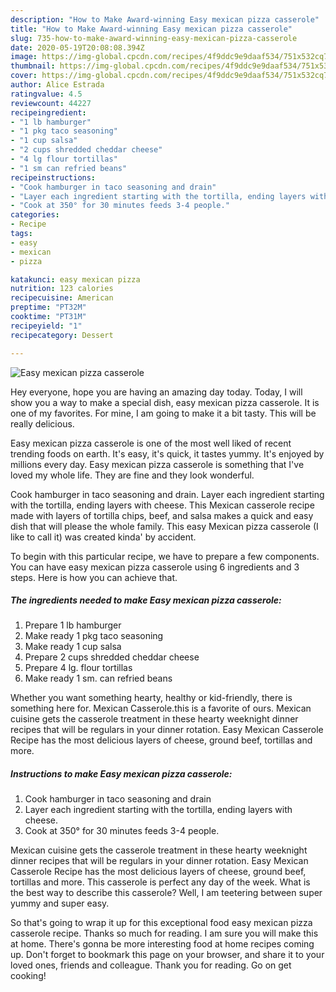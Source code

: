```yaml
---
description: "How to Make Award-winning Easy mexican pizza casserole"
title: "How to Make Award-winning Easy mexican pizza casserole"
slug: 735-how-to-make-award-winning-easy-mexican-pizza-casserole
date: 2020-05-19T20:08:08.394Z
image: https://img-global.cpcdn.com/recipes/4f9ddc9e9daaf534/751x532cq70/easy-mexican-pizza-casserole-recipe-main-photo.jpg
thumbnail: https://img-global.cpcdn.com/recipes/4f9ddc9e9daaf534/751x532cq70/easy-mexican-pizza-casserole-recipe-main-photo.jpg
cover: https://img-global.cpcdn.com/recipes/4f9ddc9e9daaf534/751x532cq70/easy-mexican-pizza-casserole-recipe-main-photo.jpg
author: Alice Estrada
ratingvalue: 4.5
reviewcount: 44227
recipeingredient:
- "1 lb hamburger"
- "1 pkg taco seasoning"
- "1 cup salsa"
- "2 cups shredded cheddar cheese"
- "4 lg flour tortillas"
- "1 sm can refried beans"
recipeinstructions:
- "Cook hamburger in taco seasoning and drain"
- "Layer each ingredient starting with the tortilla, ending layers with cheese."
- "Cook at 350° for 30 minutes feeds 3-4 people."
categories:
- Recipe
tags:
- easy
- mexican
- pizza

katakunci: easy mexican pizza 
nutrition: 123 calories
recipecuisine: American
preptime: "PT32M"
cooktime: "PT31M"
recipeyield: "1"
recipecategory: Dessert

---
```



![Easy mexican pizza casserole](https://img-global.cpcdn.com/recipes/4f9ddc9e9daaf534/751x532cq70/easy-mexican-pizza-casserole-recipe-main-photo.jpg)

Hey everyone, hope you are having an amazing day today. Today, I will show you a way to make a special dish, easy mexican pizza casserole. It is one of my favorites. For mine, I am going to make it a bit tasty. This will be really delicious.

Easy mexican pizza casserole is one of the most well liked of recent trending foods on earth. It's easy, it's quick, it tastes yummy. It's enjoyed by millions every day. Easy mexican pizza casserole is something that I've loved my whole life. They are fine and they look wonderful.

Cook hamburger in taco seasoning and drain. Layer each ingredient starting with the tortilla, ending layers with cheese. This Mexican casserole recipe made with layers of tortilla chips, beef, and salsa makes a quick and easy dish that will please the whole family. This easy Mexican pizza casserole (I like to call it) was created kinda&#39; by accident.


To begin with this particular recipe, we have to prepare a few components. You can have easy mexican pizza casserole using 6 ingredients and 3 steps. Here is how you can achieve that.

<!--inarticleads1-->

##### The ingredients needed to make Easy mexican pizza casserole:

1. Prepare 1 lb hamburger
1. Make ready 1 pkg taco seasoning
1. Make ready 1 cup salsa
1. Prepare 2 cups shredded cheddar cheese
1. Prepare 4 lg. flour tortillas
1. Make ready 1 sm. can refried beans


Whether you want something hearty, healthy or kid-friendly, there is something here for. Mexican Casserole.this is a favorite of ours. Mexican cuisine gets the casserole treatment in these hearty weeknight dinner recipes that will be regulars in your dinner rotation. Easy Mexican Casserole Recipe has the most delicious layers of cheese, ground beef, tortillas and more. 

<!--inarticleads2-->

##### Instructions to make Easy mexican pizza casserole:

1. Cook hamburger in taco seasoning and drain
1. Layer each ingredient starting with the tortilla, ending layers with cheese.
1. Cook at 350° for 30 minutes feeds 3-4 people.


Mexican cuisine gets the casserole treatment in these hearty weeknight dinner recipes that will be regulars in your dinner rotation. Easy Mexican Casserole Recipe has the most delicious layers of cheese, ground beef, tortillas and more. This casserole is perfect any day of the week. What is the best way to describe this casserole? Well, I am teetering between super yummy and super easy. 

So that's going to wrap it up for this exceptional food easy mexican pizza casserole recipe. Thanks so much for reading. I am sure you will make this at home. There's gonna be more interesting food at home recipes coming up. Don't forget to bookmark this page on your browser, and share it to your loved ones, friends and colleague. Thank you for reading. Go on get cooking!
